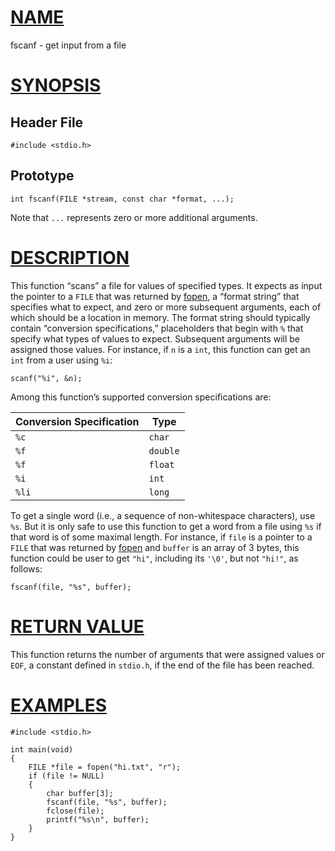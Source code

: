 # [NAME](#name)

fscanf - get input from a file

# [SYNOPSIS](#synopsis)

## Header File

    #include <stdio.h>

## Prototype

    int fscanf(FILE *stream, const char *format, ...);

Note that `...` represents zero or more additional arguments.

# [DESCRIPTION](#description)

This function “scans” a file for values of specified types. It expects as input the pointer to a `FILE` that was returned by [fopen](fopen), a “format string” that specifies what to expect, and zero or more subsequent arguments, each of which should be a location in memory. The format string should typically contain “conversion specifications,” placeholders that begin with `%` that specify what types of values to expect. Subsequent arguments will be assigned those values. For instance, if `n` is a `int`, this function can get an `int` from a user using `%i`:

    scanf("%i", &n);

Among this function’s supported conversion specifications are:

| Conversion Specification | Type     |
| ------------------------ | -------- |
| `%c`                     | `char`   |
| `%f`                     | `double` |
| `%f`                     | `float`  |
| `%i`                     | `int`    |
| `%li`                    | `long`   |

To get a single word (i.e., a sequence of non-whitespace characters), use `%s`. But it is only safe to use this function to get a word from a file using `%s` if that word is of some maximal length. For instance, if `file` is a pointer to a `FILE` that was returned by [fopen](fopen) and `buffer` is an array of 3 bytes, this function could be user to get `"hi"`, including its `'\0'`, but not `"hi!"`, as follows:

    fscanf(file, "%s", buffer);

# [RETURN VALUE](#return-value)

This function returns the number of arguments that were assigned values or `EOF`, a constant defined in `stdio.h`, if the end of the file has been reached.

# [EXAMPLES](#examples)

    #include <stdio.h>

    int main(void)
    {
        FILE *file = fopen("hi.txt", "r");
        if (file != NULL)
        {
            char buffer[3];
            fscanf(file, "%s", buffer);
            fclose(file);
            printf("%s\n", buffer);
        }
    }

